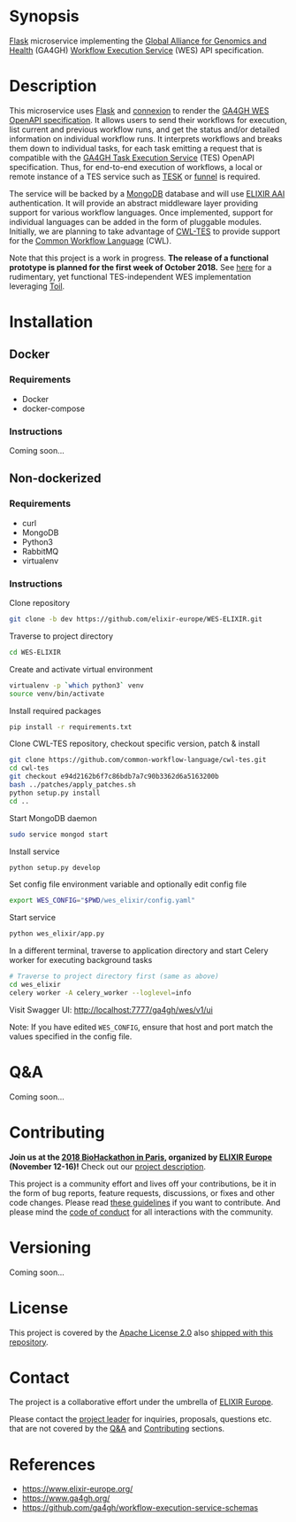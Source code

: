 # Synopsis

[Flask](http://flask.pocoo.org/) microservice implementing the [Global Alliance for Genomics and Health](https://www.ga4gh.org/) (GA4GH) [Workflow Execution Service](https://github.com/ga4gh/workflow-execution-service-schemas) (WES) API specification.

# Description

This microservice uses [Flask](http://flask.pocoo.org/) and [connexion](https://github.com/zalando/connexion) to render the [GA4GH WES OpenAPI specification](https://github.com/ga4gh/workflow-execution-service-schemas). It allows users to send their workflows for execution, list current and previous workflow runs, and get the status and/or detailed information on individual workflow runs. It interprets workflows and breaks them down to individual tasks, for each task emitting a request that is compatible with the [GA4GH Task Execution Service](https://github.com/ga4gh/task-execution-schemas) (TES) OpenAPI specification. Thus, for end-to-end execution of workflows, a local or remote instance of a TES service such as [TESK](https://github.com/EMBL-EBI-TSI/TESK) or [funnel](https://ohsu-comp-bio.github.io/funnel/) is required.

The service will be backed by a [MongoDB](https://www.mongodb.com/) database and will use [ELIXIR AAI](https://www.elixir-europe.org/services/compute/aai) authentication. It will provide an abstract middleware layer providing support for various workflow languages. Once implemented, support for individual languages can be added in the form of pluggable modules. Initially, we are planning to take advantage of [CWL-TES](https://github.com/common-workflow-language/cwl-tes) to provide support for the [Common Workflow Language](https://github.com/common-workflow-language/common-workflow-language) (CWL).

Note that this project is a work in progress. **The release of a functional prototype is planned for the first week of October 2018.** See [here](https://git.scicore.unibas.ch/krini/krini-cwl/tree/dev) for a rudimentary, yet functional TES-independent WES implementation leveraging [Toil](https://github.com/DataBiosphere/toil).

# Installation

## Docker

### Requirements
* Docker
* docker-compose

### Instructions

Coming soon...

## Non-dockerized

### Requirements
* curl
* MongoDB
* Python3
* RabbitMQ
* virtualenv

### Instructions

Clone repository
```bash
git clone -b dev https://github.com/elixir-europe/WES-ELIXIR.git
```

Traverse to project directory
```bash
cd WES-ELIXIR
```

Create and activate virtual environment
```bash
virtualenv -p `which python3` venv
source venv/bin/activate
```

Install required packages
```bash
pip install -r requirements.txt
```

Clone CWL-TES repository, checkout specific version, patch & install
```bash
git clone https://github.com/common-workflow-language/cwl-tes.git
cd cwl-tes
git checkout e94d2162b6f7c86bdb7a7c90b3362d6a5163200b
bash ../patches/apply_patches.sh
python setup.py install
cd ..
```

Start MongoDB daemon
```bash
sudo service mongod start
```

Install service
```bash
python setup.py develop
```

Set config file environment variable and optionally edit config file
```bash
export WES_CONFIG="$PWD/wes_elixir/config.yaml"
```

Start service
```bash
python wes_elixir/app.py
```

In a different terminal, traverse to application directory and start Celery worker for executing background tasks
```bash
# Traverse to project directory first (same as above)
cd wes_elixir
celery worker -A celery_worker --loglevel=info
```

Visit Swagger UI: <http://localhost:7777/ga4gh/wes/v1/ui>

Note: If you have edited `WES_CONFIG`, ensure that host and port match the values specified in the config file.


# Q&A

Coming soon...

# Contributing

**Join us at the [2018 BioHackathon in Paris](https://bh2018paris.info/), organized by [ELIXIR Europe](https://www.elixir-europe.org/) (November 12-16)!** Check out our [project description](https://github.com/elixir-europe/BioHackathon/tree/master/tools/Development%20of%20a%20GA4GH-compliant%2C%20language-agnostic%20workflow%20execution%20service).

This project is a community effort and lives off your contributions, be it in the form of bug
reports, feature requests, discussions, or fixes and other code changes. Please read [these
guidelines](CONTRIBUTING.md) if you want to contribute. And please mind the [code of
conduct](CODE_OF_CONDUCT.md) for all interactions with the community.

# Versioning

Coming soon...

# License

This project is covered by the [Apache License 2.0](https://www.apache.org/licenses/LICENSE-2.0) also [shipped with this repository](LICENSE).

# Contact

The project is a collaborative effort under the umbrella of [ELIXIR
Europe](https://www.elixir-europe.org/).

Please contact the [project leader](mailto:alexander.kanitz@sib.swiss) for inquiries,
proposals, questions etc. that are not covered by the [Q&A](#Q&A) and [Contributing](#Contributing)
sections.

# References

- https://www.elixir-europe.org/
- https://www.ga4gh.org/
- https://github.com/ga4gh/workflow-execution-service-schemas
